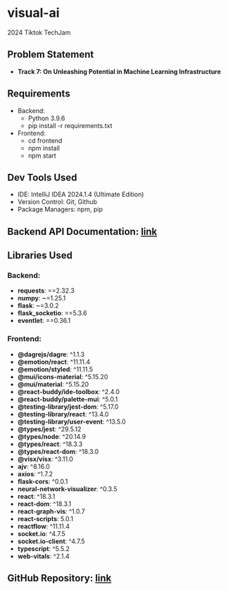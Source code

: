 # visual-ai
2024 Tiktok TechJam

## Problem Statement
- **Track 7: On Unleashing Potential in Machine Learning Infrastructure**

## Requirements

- Backend:
  - Python 3.9.6
  - pip install -r requirements.txt
- Frontend:
  - cd frontend
  - npm install
  - npm start

## Dev Tools Used

- IDE: IntelliJ IDEA 2024.1.4 (Ultimate Edition)
- Version Control: Git, Github
- Package Managers: npm, pip

## Backend API Documentation: [link](./backend/api_documentation.md)

## Libraries Used

### Backend:
  - **requests**: ==2.32.3
  - **numpy**: ~=1.25.1
  - **flask**: ~=3.0.2
  - **flask_socketio**: ==5.3.6
  - **eventlet**: ==0.36.1
### Frontend:
  - **@dagrejs/dagre**: ^1.1.3
  - **@emotion/react**: ^11.11.4
  - **@emotion/styled**: ^11.11.5
  - **@mui/icons-material**: ^5.15.20
  - **@mui/material**: ^5.15.20
  - **@react-buddy/ide-toolbox**: ^2.4.0
  - **@react-buddy/palette-mui**: ^5.0.1
  - **@testing-library/jest-dom**: ^5.17.0
  - **@testing-library/react**: ^13.4.0
  - **@testing-library/user-event**: ^13.5.0
  - **@types/jest**: ^29.5.12
  - **@types/node**: ^20.14.9
  - **@types/react**: ^18.3.3
  - **@types/react-dom**: ^18.3.0
  - **@visx/visx**: ^3.11.0
  - **ajv**: ^8.16.0
  - **axios**: ^1.7.2
  - **flask-cors**: ^0.0.1
  - **neural-network-visualizer**: ^0.3.5
  - **react**: ^18.3.1
  - **react-dom**: ^18.3.1
  - **react-graph-vis**: ^1.0.7
  - **react-scripts**: 5.0.1
  - **reactflow**: ^11.11.4
  - **socket.io**: ^4.7.5
  - **socket.io-client**: ^4.7.5
  - **typescript**: ^5.5.2
  - **web-vitals**: ^2.1.4

## GitHub Repository: [link](https://github.com/visual-ai-org/visual-ai)